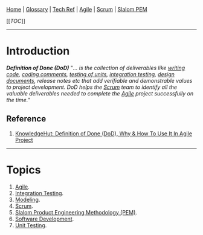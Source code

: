 [Home](/Slalom-LLC/Slalom-Consulting) | [Glossary](/Glossary) | [Tech Ref](/Tech-Ref) | [Agile](/Tech-Ref/Software-Development/Agile) | [Scrum](/Tech-Ref/Software-Development/Agile/Scrum) | [Slalom PEM](/Slalom-LLC/Terms-\(Slalom-LLC\)/PEM-\(Product-Engineering-Methodology\))

[[_TOC_]]

---
# Introduction
***Definition of Done (DoD)*** "_... is the collection of deliverables like [writing code](/Tech-Ref/Software-Development), [coding comments](/Tech-Ref/Software-Development), [testing of units](/Tech-Ref/Software-Development/QE-\(Quality-Engineering\)/Unit-Testing), [integration testing](/Tech-Ref/Software-Development/QE-\(Quality-Engineering\)/Integration-Testing), [design documents](/Slalom-LLC/Slalom-Consulting/Modeling-\(Slalom\)), release notes etc that add verifiable and demonstrable values to project development. DoD helps the [Scrum](/Tech-Ref/Software-Development/Agile/Scrum) team to identify all the valuable deliverables needed to complete the [Agile](/Tech-Ref/Software-Development/Agile) project successfully on the time._"

## Reference
1. [KnowledgeHut: Definition of Done (DoD), Why & How To Use It In Agile Project](https://www.knowledgehut.com/blog/agile/definition-of-done-use-in-agile-project)

---
# Topics
1. [Agile](/Tech-Ref/Software-Development/Agile).
1. [Integration Testing](/Tech-Ref/Software-Development/QE-\(Quality-Engineering\)/Integration-Testing).
1. [Modeling](/Slalom-LLC/Slalom-Consulting/Modeling-\(Slalom\)).
1. [Scrum](/Tech-Ref/Software-Development/Agile/Scrum).
1. [Slalom Product Engineering Methodology (PEM)](/Slalom-LLC/Terms-\(Slalom-LLC\)/PEM-\(Product-Engineering-Methodology\)).
1. [Software Development](/Tech-Ref/Software-Development).
1. [Unit Testing](/Tech-Ref/Software-Development/QE-\(Quality-Engineering\)/Unit-Testing).
